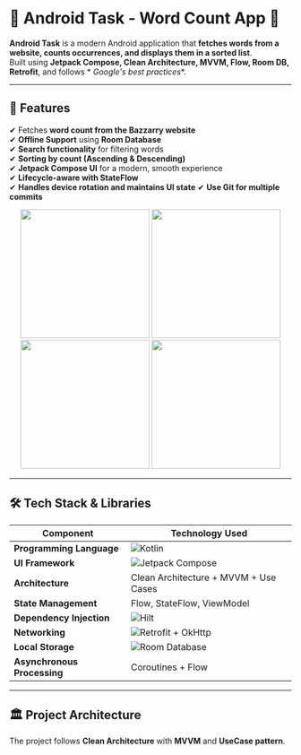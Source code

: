 # 🚀 Android Task - Word Count App 📱

**Android Task** is a modern Android application that **fetches words from a website, counts
occurrences, and displays them in a sorted list**.  
Built using **Jetpack Compose, Clean Architecture, MVVM, Flow, Room DB, Retrofit**, and follows *
*Google's best practices**.

---

## 🎯 **Features**

✔ Fetches **word count from the Bazzarry website**  
✔ **Offline Support** using **Room Database**  
✔ **Search functionality** for filtering words  
✔ **Sorting by count (Ascending & Descending)**  
✔ **Jetpack Compose UI** for a modern, smooth experience  
✔ **Lifecycle-aware with StateFlow**  
✔ **Handles device rotation and maintains UI state**
✔ **Use Git for multiple commits**

<div align="center">
  <img src="https://github.com/yasirnaseem1990/AndroidTaskBazzary/blob/master/screenshots/Screenshot 2025-03-20 One.jpg" width="230px" />  <img src="https://github.com/yasirnaseem1990/AndroidTaskBazzary/blob/master/screenshots/Screenshot 2025-03-20 Two.jpg" width="230px" /><br>
  <img src="https://github.com/yasirnaseem1990/AndroidTaskBazzary/blob/master/screenshots/Screenshot 2025-03-20 Three.jpg" width="230px" /> <img src="https://github.com/yasirnaseem1990/AndroidTaskBazzary/blob/master/screenshots/Screenshot 2025-03-20 Four.jpg" width="230px" />  
</div>

---

## 🛠 **Tech Stack & Libraries**

| Component                   | Technology Used                                                                                      |
|-----------------------------|------------------------------------------------------------------------------------------------------|
| **Programming Language**    | ![Kotlin](https://img.shields.io/badge/Kotlin-2.1.0-blue?style=flat)                                 |
| **UI Framework**            | ![Jetpack Compose](https://img.shields.io/badge/Jetpack%20Compose-2025.03.00-blue)                   |
| **Architecture**            | Clean Architecture + MVVM + Use Cases                                                                |
| **State Management**        | Flow, StateFlow, ViewModel                                                                           |
| **Dependency Injection**    | ![Hilt](https://img.shields.io/badge/Hilt-2.55-blue?style=flat)                                      |                                                                         |
| **Networking**              | ![Retrofit + OkHttp](https://img.shields.io/badge/Retrofit%20OkHttp-2.11.0%204.12.0-blue?style=flat) |                                                               |
| **Local Storage**           | ![Room Database](https://img.shields.io/badge/Room-2.6.1-blue?style=flat)                            |                           |                                                                       |
| **Asynchronous Processing** | Coroutines + Flow                                                                                    |

---

## 🏛 **Project Architecture**

The project follows **Clean Architecture** with **MVVM** and **UseCase pattern**.

